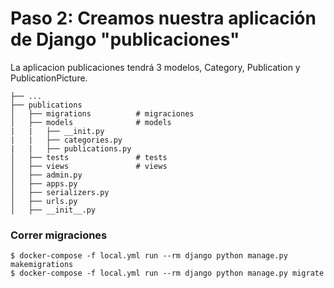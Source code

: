 # Paso 2: Creamos nuestra aplicación de Django "publicaciones"

La aplicacion publicaciones tendrá 3 modelos, Category, Publication y PublicationPicture.

    ├── ...
    ├── publications
    │   ├── migrations          # migraciones
    │   ├── models              # models
    |   |   ├── __init.py
    |   |   ├── categories.py
    |   |   ├── publications.py
    │   ├── tests               # tests
    │   ├── views               # views
    │   ├── admin.py
    │   ├── apps.py
    │   ├── serializers.py
    │   ├── urls.py
    │   ├── __init__.py


### Correr migraciones
    $ docker-compose -f local.yml run --rm django python manage.py makemigrations
    $ docker-compose -f local.yml run --rm django python manage.py migrate